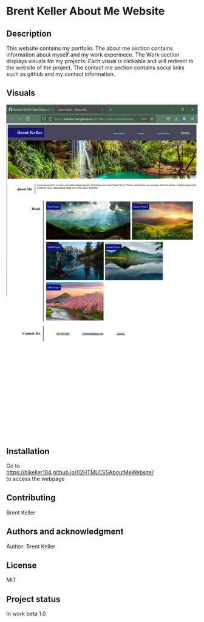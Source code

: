 # Brent Keller About Me Website





## Description
This website contains my portfolio. The about me section contains information about myself and my work experinece. 
The Work section displays visuals for my projects. Each visual is clickable and will redirect to the website of the project.
The contact me section contains social links such as github and my contact information.


## Visuals


![Brent Keller Portfolio](./assets/images/Final%20Screenshot.png)

## Installation
Go to <br/> https://bikeller104.github.io/02HTMLCSSAboutMeWebsite/  <br/>to access the webpage


## Contributing
Brent Keller

## Authors and acknowledgment
Author: Brent Keller

## License
MIT

## Project status
In work
beta 1.0

